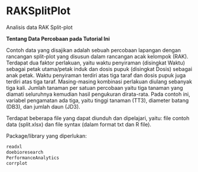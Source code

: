 # RAKSplitPlot
Analisis data RAK Split-plot

**Tentang Data Percobaan pada Tutorial Ini**

Contoh data yang disajikan adalah sebuah percobaan lapangan dengan rancangan split-plot yang disusun dalam rancangan acak kelompok (RAK). Terdapat dua faktor perlakuan, yaitu waktu penyiraman (disingkat Waktu) sebagai petak utama/petak induk dan dosis pupuk (disingkat Dosis) sebagai anak petak. Waktu penyiraman terdiri atas tiga taraf dan dosis pupuk juga terdiri atas tiga taraf. Masing-masing kombinasi perlakuan diulang sebanyak tiga kali. Jumlah tanaman per satuan percobaan yaitu tiga tanaman yang diamati seluruhnya kemudian hasil pengukuran dirata-rata. Pada contoh ini, variabel pengamatan ada tiga, yaitu tinggi tanaman (TT3), diameter batang (DB3), dan jumlah daun (JD3).  

Terdapat beberapa file yang dapat diunduh dan dipelajari, yaitu: file contoh data (split.xlsx) dan file syntax (dalam format txt dan R file).

Package/library yang diperlukan:

```sh
readxl
doebioresearch
PerformanceAnalytics
corrplot
```
